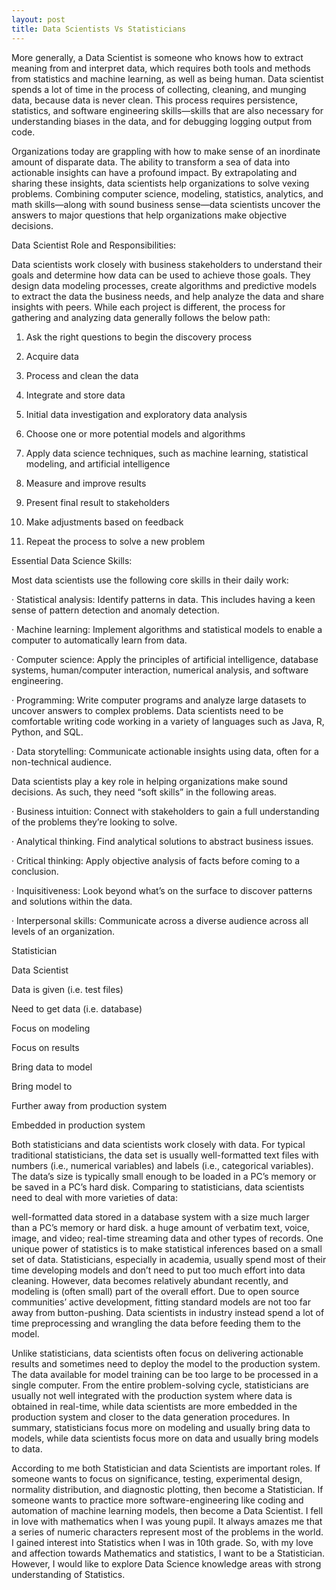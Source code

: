 ```yaml
---
layout: post
title: Data Scientists Vs Statisticians
---
```


More generally, a Data Scientist is someone who knows how to extract meaning from and interpret data, which requires both tools and methods from statistics and machine learning, as well as being human. Data scientist spends a lot of time in the process of collecting, cleaning, and munging data, because data is never clean. This process requires persistence, statistics, and software engineering skills—skills that are also necessary for understanding biases in the data, and for debugging logging output from code.

Organizations today are grappling with how to make sense of an inordinate amount of disparate data. The ability to transform a sea of data into actionable insights can have a profound impact. By extrapolating and sharing these insights, data scientists help organizations to solve vexing problems. Combining computer science, modeling, statistics, analytics, and math skills—along with sound business sense—data scientists uncover the answers to major questions that help organizations make objective decisions.

Data Scientist Role and Responsibilities:

Data scientists work closely with business stakeholders to understand their goals and determine how data can be used to achieve those goals. They design data modeling processes, create algorithms and predictive models to extract the data the business needs, and help analyze the data and share insights with peers. While each project is different,  the process for gathering and analyzing data generally follows the below path:

1. Ask the right questions to begin the discovery process

2. Acquire data

3. Process and clean the data

4. Integrate and store data

5. Initial data investigation and exploratory data analysis

6. Choose one or more potential models and algorithms

7. Apply data science techniques, such as machine learning, statistical modeling, and artificial intelligence

8. Measure and improve results

9. Present final result to stakeholders

10. Make adjustments based on feedback

11. Repeat the process to solve a new problem

 Essential Data Science Skills:

Most data scientists use the following core skills in their daily work:

·         Statistical analysis: Identify patterns in data. This includes having a keen sense of pattern detection and anomaly detection.

·         Machine learning: Implement algorithms and statistical models to enable a computer to automatically learn from data.

·         Computer science: Apply the principles of artificial intelligence, database systems, human/computer interaction, numerical analysis, and software engineering.

·         Programming: Write computer programs and analyze large datasets to uncover answers to complex problems. Data scientists need to be comfortable writing code working in a variety of languages such as Java, R, Python, and SQL.

·         Data storytelling:  Communicate actionable insights using data, often for a non-technical audience.

Data scientists play a key role in helping organizations make sound decisions. As such, they need “soft skills” in the following areas.

·         Business intuition: Connect with stakeholders to gain a full understanding of the problems they’re looking to solve.

·         Analytical thinking. Find analytical solutions to abstract business issues.

·         Critical thinking: Apply objective analysis of facts before coming to a conclusion.

·         Inquisitiveness: Look beyond what’s on the surface to discover patterns and solutions within the data.

·         Interpersonal skills: Communicate across a diverse audience across all levels of an organization.




Statistician

Data Scientist

Data is given (i.e. test files)

Need to get data (i.e. database)

Focus on modeling

Focus on results

Bring data to model

Bring model to

Further away from production system

Embedded in production system

 

Both statisticians and data scientists work closely with data. For typical traditional statisticians, the data set is usually well-formatted text files with numbers (i.e., numerical variables) and labels (i.e., categorical variables). The data’s size is typically small enough to be loaded in a PC’s memory or be saved in a PC’s hard disk. Comparing to statisticians, data scientists need to deal with more varieties of data:

well-formatted data stored in a database system with a size much larger than a PC’s memory or hard disk.
a huge amount of verbatim text, voice, image, and video;
real-time streaming data and other types of records.
One unique power of statistics is to make statistical inferences based on a small set of data. Statisticians, especially in academia, usually spend most of their time developing models and don’t need to put too much effort into data cleaning. However, data becomes relatively abundant recently, and modeling is (often small) part of the overall effort. Due to open source communities’ active development, fitting standard models are not too far away from button-pushing. Data scientists in industry instead spend a lot of time preprocessing and wrangling the data before feeding them to the model.

Unlike statisticians, data scientists often focus on delivering actionable results and sometimes need to deploy the model to the production system. The data available for model training can be too large to be processed in a single computer. From the entire problem-solving cycle, statisticians are usually not well integrated with the production system where data is obtained in real-time, while data scientists are more embedded in the production system and closer to the data generation procedures. In summary, statisticians focus more on modeling and usually bring data to models, while data scientists focus more on data and usually bring models to data.

According to me both Statistician and data Scientists are important roles. If someone wants to focus on significance, testing, experimental design, normality distribution, and diagnostic plotting, then become a Statistician. If someone wants to practice more software-engineering like coding and automation of machine learning models, then become a Data Scientist. I fell in love with mathematics when I was young pupil. It always amazes me that a series of numeric characters represent most of the problems in the world. I gained interest into Statistics when I was in 10th grade. So, with my love and affection towards Mathematics and statistics, I want to be a Statistician. However, I would like to explore Data Science knowledge areas with strong understanding of Statistics. 
